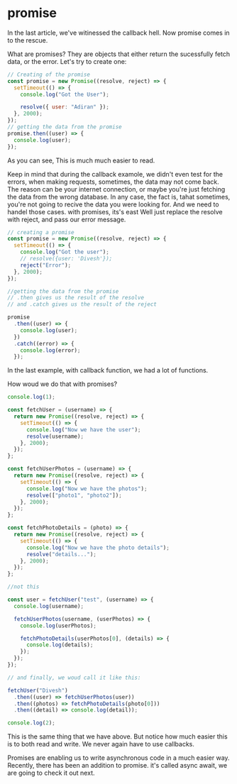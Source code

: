 # promise

In the last article, we've witinessed the callback hell. Now promise comes in to the rescue.

What are promises? They are objects that either return the sucessfully fetch data, or the error.
Let's try to create one:

```javascript
// Creating of the promise
const promise = new Promise((resolve, reject) => {
  setTimeout(() => {
    console.log("Got the User");

    resolve({ user: "Adiran" });
  }, 2000);
});
// getting the data from the promise
promise.then((user) => {
  console.log(user);
});
```

As you can see, This is much much easier to read.

Keep in mind that during the callback examole, we didn't even test for the errors, when making requests, sometimes, the data may not come back. The reason can be your internet connection, or maybe you're just fetching the data from the wrong database.
In any case, the fact is, tahat sometimes, you're not going to recive the data you were looking for. And we need to handel those cases. with promises, its's east
Well just replace the resolve with reject, and pass our error message.

```javascript
// creating a promise
const promise = new Promise((resolve, reject) => {
  setTimeout(() => {
    console.log("Got the user");
    // resolve({user: 'Divesh'});
    reject("Error");
  }, 2000);
});

//getting the data from the promise
// .then gives us the result of the resolve
// and .catch gives us the result of the reject

promise
  .then((user) => {
    console.log(user);
  })
  .catch((error) => {
    console.log(error);
  });
```

In the last example, with callback function, we had a lot of functions.

How woud we do that with promises?

```javascript
console.log(1);

const fetchUser = (username) => {
  return new Promise((resolve, reject) => {
    setTimeout(() => {
      console.log("Now we have the user");
      resolve(username);
    }, 2000);
  });
};

const fetchUserPhotos = (username) => {
  return new Promise((resolve, reject) => {
    setTimeout(() => {
      console.log("Now we have the photos");
      resolve(["photo1", "photo2"]);
    }, 2000);
  });
};

const fetchPhotoDetails = (photo) => {
  return new Promise((resolve, reject) => {
    setTimeout(() => {
      console.log("Now we have the photo details");
      resolve("details...");
    }, 2000);
  });
};

//not this

const user = fetchUser("test", (username) => {
  console.log(username);

  fetchUserPhotos(username, (userPhotos) => {
    console.log(userPhotos);

    fetchPhotoDetails(userPhotos[0], (details) => {
      console.log(details);
    });
  });
});

// and finally, we woud call it like this:

fetchUser("Divesh")
  .then((user) => fetchUserPhotos(user))
  .then((photos) => fetchPhotoDetails(photo[0]))
  .then((detail) => console.log(detail));

console.log(2);
```

This is the same thing that we have above. But notice how much easier this is to both read and write. We never again have to use callbacks.

Promises are enabling us to write asynchronous code in a much easier way. Recently, there has been an addition to promise. it's called async await, we are going to check it out next.
